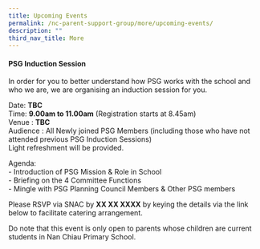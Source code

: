 ```yaml
---
title: Upcoming Events
permalink: /nc-parent-support-group/more/upcoming-events/
description: ""
third_nav_title: More
---
```

#### **PSG Induction Session**  
  
In order for you to better understand how PSG works with the school and who we are, we are organising an induction session for you.  
  
Date: **TBC**  
Time: **9.00am to 11.00am** (Registration starts at 8.45am)  
Venue : **TBC**  
Audience : All Newly joined PSG Members (including those who have not attended previous PSG Induction Sessions)  
Light refreshment will be provided.   
  
Agenda:  
\- Introduction of PSG Mission & Role in School  
\- Briefing on the 4 Committee Functions  
\- Mingle with PSG Planning Council Members & Other PSG members  
  
Please RSVP via SNAC by **XX XX XXXX** by keying the details via the link below to facilitate catering arrangement.   
  
Do note that this event is only open to parents whose children are current students in Nan Chiau Primary School.